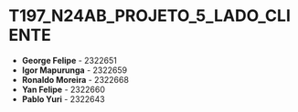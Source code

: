 # T197_N24AB_PROJETO_5_LADO_CLIENTE

- **George Felipe** - 2322651
- **Igor Mapurunga** - 2322659
- **Ronaldo Moreira** - 2322668
- **Yan Felipe** - 2322660
- **Pablo Yuri** - 2322643
